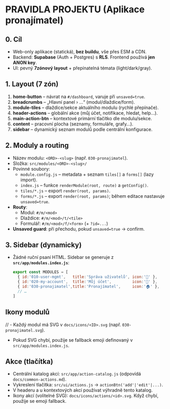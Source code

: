 # PRAVIDLA PROJEKTU (Aplikace pronajímatel)

## 0. Cíl
- Web-only aplikace (statická), **bez buildu**, vše přes ESM a CDN.
- Backend: **Supabase** (Auth + Postgres) s **RLS**. Frontend používá **jen ANON key**.
- UI: pevný **7zónový layout** + přepínatelná témata (light/dark/gray).

## 1. Layout (7 zón)
1) **home-button** – návrat na `#/dashboard`, varuje při `unsaved=true`.
2) **breadcrumbs** – „Hlavní panel › …“ (modul/dlaždice/form).
3) **module-tiles** – dlaždice/sekce aktuálního modulu (rychlé přepínače).
4) **header-actions** – globální akce (můj účet, notifikace, hledat, help…).
5) **main-action-btn** – kontextové primární tlačítko dle modulu/sekce.
6) **content** – pracovní plocha (seznamy, formuláře, grafy…).
7) **sidebar** – dynamický seznam modulů podle centrální konfigurace.

## 2. Moduly a routing
- Název modulu: `<ORD>-<slug>` (např. `030-pronajimatel`).
- Složka: `src/modules/<ORD>-<slug>/`
- Povinné soubory:
  - `module.config.js` – metadata + seznam `tiles[]` a `forms[]` (lazy import).
  - `index.js` – funkce `renderModule(root, route)` a `getConfig()`.
  - `tiles/*.js` – export `render(root, params)`.
  - `forms/*.js` – export `render(root, params)`; během editace nastavuje `unsaved=true`.
- **Routy**:
  - Modul: `#/m/<mod>`
  - Dlaždice: `#/m/<mod>/t/<tile>`
  - Formulář: `#/m/<mod>/f/<form>` (+ `?id=...`)
- **Unsaved guard**: při přechodu, pokud `unsaved=true` → confirm.

## 3. Sidebar (dynamicky)
- Žádné ruční psaní HTML. Sidebar se generuje z **`src/app/modules.index.js`**:
  ```js
  export const MODULES = [
    { id:'010-user-mgmt',   title:'Správa uživatelů', icon:'👥' },
    { id:'020-my-account',  title:'Můj účet',         icon:'👤' },
    { id:'030-pronajimatel',title:'Pronajímatel',     icon:'🏠' },
    // …
  ]
## Ikony modulů
// - Každý modul má SVG v `docs/icons/<ID>.svg` (např. `030-pronajimatel.svg`).
- Pokud SVG chybí, použije se fallback emoji definovaný v `src/app/modules.index.js`.

## Akce (tlačítka)
- Centrální katalog akcí: `src/app/action-catalog.js` (odpovídá `docs/common-actions.md`).
- Vykreslení tlačítka: `src/ui/actions.js` → `actionBtn('add'|'edit'|...)`.
- V headeru a u kontextových akcí používat výhradně tento katalog.
- Ikony akcí (volitelné SVG): `docs/icons/actions/<id>.svg`. Když chybí, použije se emoji fallback.

